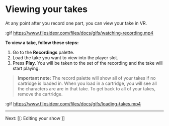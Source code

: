 # Viewing your takes

At any point after you record one part, you can view your take in VR.

:gif https://www.flipsidexr.com/files/docs/gifs/watching-recording.mp4

**To view a take, follow these steps:**

1. Go to the **Recordings** palette.
2. Load the take you want to view into the player slot.
3. Press **Play**. You will be taken to the set of the recording and the take will start playing.

> **Important note:** The record palette will show all of your takes if no cartridge is
loaded in.  When you load in a cartridge, you will see all the characters are are in
that take. To get back to all of your takes, remove the cartridge.

:gif https://www.flipsidexr.com/files/docs/gifs/loading-takes.mp4

---

Next: [[: Editing your show ]]
